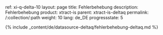 
ref: xi-q-delta-10
layout: page
title: Fehlerbehebung
description: Fehlerbehebung
product: xtract-is
parent: xtract-is-deltaq
permalink: /:collection/:path
weight: 10
lang: de_DE
progressstate: 5

{% include _content/de/datasource-deltaq/fehlerbehebung-deltaq.md %}